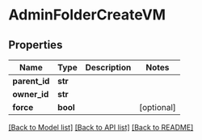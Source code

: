 # AdminFolderCreateVM


## Properties
Name | Type | Description | Notes
------------ | ------------- | ------------- | -------------
**parent_id** | **str** |  | 
**owner_id** | **str** |  | 
**force** | **bool** |  | [optional] 

[[Back to Model list]](../README.md#documentation-for-models) [[Back to API list]](../README.md#documentation-for-api-endpoints) [[Back to README]](../README.md)


